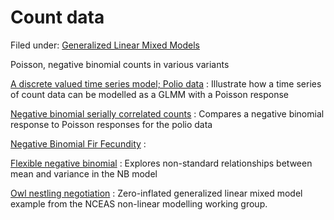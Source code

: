 #  Count data

Filed under: [Generalized Linear Mixed Models][6]

Poisson, negative binomial counts in various variants

[A discrete valued time series model; Polio data][1]
:  Illustrate how a time series of count data can be modelled as a GLMM with a Poisson response

[Negative binomial serially correlated counts][2]
:  Compares a negative binomial response to Poisson responses for the polio data

[Negative Binomial Fir Fecundity][3]
:

[Flexible negative binomial][4]
:  Explores non-standard relationships between mean and variance in the NB model

[Owl nestling negotiation][5]
:  Zero-inflated generalized linear mixed model example from the NCEAS non-linear modelling working group.



[1]: ./a-discrete-valued-time-series-model
[2]: ./negative-binomial-serially-correlated-counts
[3]: ./negative-binomial-fir-fecundity-1
[4]: ./flexible-negative-binomial-model
[5]: ./owl-nestling-negotiation.md
[6]: ./../
